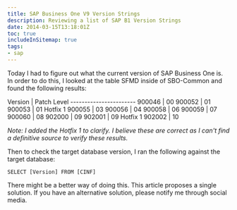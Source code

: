 ```yaml
---
title: SAP Business One V9 Version Strings
description: Reviewing a list of SAP B1 Version Strings
date: 2014-03-15T13:18:01Z
toc: true
includeInSitemap: true
tags:
- sap
---
```


Today I had to figure out what the current version of SAP Business One is. In order to do this, I looked at the table SFMD inside of SBO-Common and found the following results<!--more-->:

 Version | Patch Level
    -----------------------
 900046 | 00
 900052 | 01
 900053 | 01 Hotfix 1
 900055 | 03
 900056 | 04
 900058 | 06
 900059 | 07
 900060 | 08
 902000 | 09
 902001 | 09 Hotfix 1
 902002 | 10

*Note: I added the Hotfix 1 to clarify. I believe these are correct as I can't find a definitive source to verify these results.*

Then to check the target database version, I ran the following against the target database:

    SELECT [Version] FROM [CINF]

There might be a better way of doing this. This article proposes a single solution. If you have an alternative solution, please notify me through social media.
